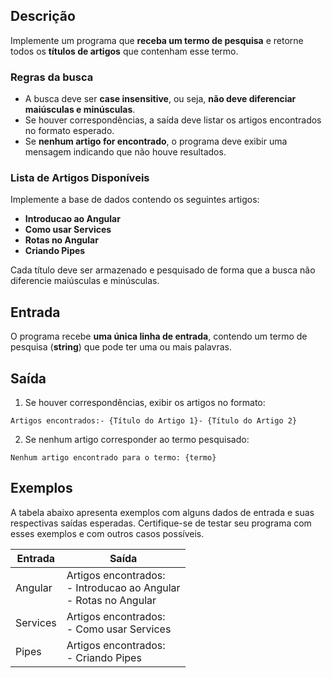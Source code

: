 ## Descrição

Implemente um programa que **receba um termo de pesquisa** e retorne todos os **títulos de artigos** que contenham esse termo.

### **Regras da busca**

- A busca deve ser **case insensitive**, ou seja, **não deve diferenciar maiúsculas e minúsculas**.
- Se houver correspondências, a saída deve listar os artigos encontrados no formato esperado.
- Se **nenhum artigo for encontrado**, o programa deve exibir uma mensagem indicando que não houve resultados.

### **Lista de Artigos Disponíveis**

Implemente a base de dados contendo os seguintes artigos:

- **Introducao ao Angular**
- **Como usar Services**
- **Rotas no Angular**
- **Criando Pipes**

Cada título deve ser armazenado e pesquisado de forma que a busca não diferencie maiúsculas e minúsculas.

## Entrada

O programa recebe **uma única linha de entrada**, contendo um termo de pesquisa (**string**) que pode ter uma ou mais palavras.



## Saída

1. Se houver correspondências, exibir os artigos no formato:

```
Artigos encontrados:- {Título do Artigo 1}- {Título do Artigo 2}
```

2. Se nenhum artigo corresponder ao termo pesquisado:

```
Nenhum artigo encontrado para o termo: {termo}
```

## Exemplos

A tabela abaixo apresenta exemplos com alguns dados de entrada e suas respectivas saídas esperadas. Certifique-se de testar seu programa com esses exemplos e com outros casos possíveis.

| Entrada  | Saída                                                        |
| -------- | ------------------------------------------------------------ |
| Angular  | Artigos encontrados:<br />- Introducao ao Angular<br />- Rotas no Angular |
| Services | Artigos encontrados:<br /> - Como usar Services              |
| Pipes    | Artigos encontrados:<br />-  Criando Pipes                   |
